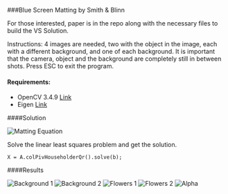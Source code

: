 ###Blue Screen Matting by Smith & Blinn

For those interested, paper is in the repo along with the necessary files to build the VS Solution.

Instructions: 4 images are needed, two with the object in the image, each with a different background, and one of each background. It is important that the camera, object and the background are completely still in between shots. Press ESC to exit the program.

#### Requirements:

* OpenCV 3.4.9 [Link](https://opencv.org/releases/)
* Eigen [Link](https://eigen.tuxfamily.org/dox/)
    

####Solution

![Matting Equation](https://github.com/photoelectricdefect/Triangulation-Image-Matting/tree/master/TriangulationMatting/Images/mattingeq.jpg)

Solve the linear least squares problem and get the solution.  

```
X = A.colPivHouseholderQr().solve(b);
```

####Results

![Background 1](https://github.com/photoelectricdefect/Triangulation-Image-Matting/tree/master/TriangulationMatting/Images/back1.jpg)
![Background 2](https://github.com/photoelectricdefect/Triangulation-Image-Matting/tree/master/TriangulationMatting/Images/back2.jpg)
![Flowers 1](https://github.com/photoelectricdefect/Triangulation-Image-Matting/tree/master/TriangulationMatting/Images/flowers1.jpg)
![Flowers 2](https://github.com/photoelectricdefect/Triangulation-Image-Matting/tree/master/TriangulationMatting/Images/flowers2.jpg)
![Alpha](https://github.com/photoelectricdefect/Triangulation-Image-Matting/tree/master/TriangulationMatting/Images/alpha.jpg)


 
